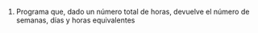 1.  Programa que, dado un número total de horas, devuelve el número de semanas, días y horas  equivalentes
